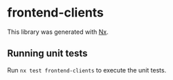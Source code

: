 # frontend-clients

This library was generated with [Nx](https://nx.dev).

## Running unit tests

Run `nx test frontend-clients` to execute the unit tests.

